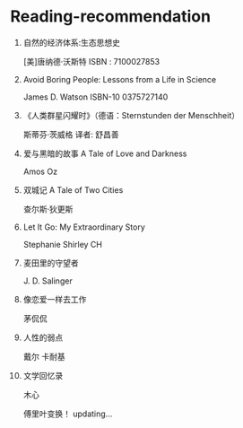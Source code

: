 # Reading-recommendation

1. 自然的经济体系:生态思想史
   
   [美]唐纳德·沃斯特  ISBN ‏: ‎7100027853
2. Avoid Boring People: Lessons from a Life in Science
   
   James D. Watson ISBN-10 0375727140
3. 《人类群星闪耀时》（德语：Sternstunden der Menschheit）

   斯蒂芬·茨威格 译者: 舒昌善
4. 爱与黑暗的故事 A Tale of Love and Darkness

   Amos Oz
5. 双城记 A Tale of Two Cities

   查尔斯·狄更斯
6. Let It Go: My Extraordinary Story

   Stephanie Shirley CH 
7. 麦田里的守望者

   J. D. Salinger 
8. 像恋爱一样去工作

   茅侃侃 
9. 人性的弱点

   戴尔 卡耐基
10. 文学回忆录

    木心
   
    傅里叶变换！
    updating...
